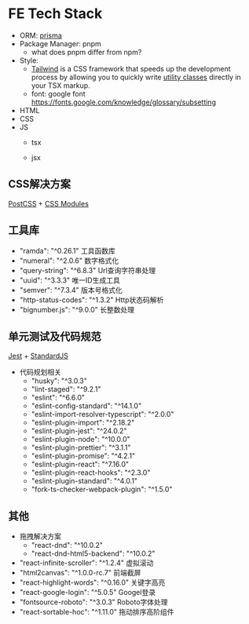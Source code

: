 

# FE Tech Stack

- ORM: [prisma](https://www.prisma.io/data-platform/accelerate)
- Package Manager: pnpm
    - what does pnpm differ from npm?
- Style: 
    - [Tailwind](https://tailwindcss.com/) is a CSS framework that speeds up the development process by allowing you to quickly write [utility classes](https://tailwindcss.com/docs/utility-first) directly in your TSX markup.
    - font: google font https://fonts.google.com/knowledge/glossary/subsetting
- HTML
- CSS
- JS
    - tsx

    - jsx

## CSS解决方案

[PostCSS](https://postcss.org/) + [CSS Modules](https://github.com/css-modules/css-modules)

## 工具库

-   "ramda": "^0.26.1" 工具函数库
-   "numeral": "^2.0.6" 数字格式化
-   "query-string": "^6.8.3" Url查询字符串处理
-   "uuid": "^3.3.3" 唯一ID生成工具
-   "semver": "^7.3.4" 版本号格式化
-   "http-status-codes": "^1.3.2" Http状态码解析
-   "bignumber.js": "^9.0.0" 长整数处理

## 单元测试及代码规范

[Jest](https://jestjs.io/) + [StandardJS](https://standardjs.com/)

-   代码规划相关
    -   "husky": "^3.0.3"
    -   "lint-staged": "^9.2.1"
    -   "eslint": "^6.6.0"
    -   "eslint-config-standard": "^14.1.0"
    -   "eslint-import-resolver-typescript": "^2.0.0"
    -   "eslint-plugin-import": "^2.18.2"
    -   "eslint-plugin-jest": "^24.0.2"
    -   "eslint-plugin-node": "^10.0.0"
    -   "eslint-plugin-prettier": "^3.1.1"
    -   "eslint-plugin-promise": "^4.2.1"
    -   "eslint-plugin-react": "^7.16.0"
    -   "eslint-plugin-react-hooks": "^2.3.0"
    -   "eslint-plugin-standard": "^4.0.1"
    -   "fork-ts-checker-webpack-plugin": "^1.5.0"

## 其他

-   拖拽解决方案
    -   "react-dnd": "^10.0.2"
    -   "react-dnd-html5-backend": "^10.0.2"
-   "react-infinite-scroller": "^1.2.4" 虚拟滚动
-   "html2canvas": "^1.0.0-rc.7" 前端截屏
-   "react-highlight-words": "^0.16.0" 关键字高亮
-   "react-google-login": "^5.0.5" Googel登录
-   "fontsource-roboto": "^3.0.3" Roboto字体处理
-   "react-sortable-hoc": "^1.11.0" 拖动排序高阶组件

